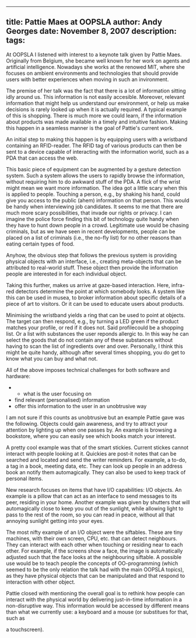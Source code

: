 -----
title:  Pattie Maes at OOPSLA
author: Andy Georges
date: November 8, 2007
description: 
tags: 
-----







At OOPSLA I listened with interest to a keynote talk given by Pattie
Maes. Originally from Belgium, she became well known for her work on
agents and artificial intelligence. Nowadays she works at the renowed
MIT, where she focuses on ambient environments and technologies that
should provide users with better experiences when moving in such an
invironment.


The premise of her talk was the fact that there is a lot of information
sitting idly around us. This information is not easily accesible.
Moreover, relevant information that might help us understand our
environment, or help us make decisions is rarely looked up when it is
actually required. A typical example of this is shopping. There is much
more we could learn, if the information about products was made
available in a timely and intuitive fashion. Making this happen in a
seamless manner is the goal of Pattie's current work.


An initial step to making this happen is by equipping users with a
wristband containing an RFID-reader. The RFID tag of various products
can then be sent to a device capable of interacting with the information
world, such as a PDA that can access the web.


This basic piece of equipment can be augmented by a gesture detection
system. Such a system allows the users to rapidly browse the
information, without requiring him to do awkward stuff of the PDA. A
flick of the wrist might mean we want more information. The idea got a
little scary when this is applied to people. Touching a person, e.g., by
shaking his hand, could give you access to the public (ahem) information
on that person. This would be handy when interviewing job candidates. It
seems to me that there are much more scary possibilities, that invade
our rights or privacy. I can imagine the police force finding this bit
of technology quite handy when they have to hunt down people in a crowd.
Legitimate use would be chasing criminals, but as we have seen in recent
developments, people can be placed on a list of criminals (i.e., the
no-fly list) for no other reasons than eating certain types of food.


Anyhow, the obvious step that follows the previous system is providing
physical objects with an interface, i.e., creating meta-objects that can
be attributed to real-world stuff. These object then provide the
information people are interested in for each individual object.


Taking this further, makes us arrive at gaze-based interaction. Here,
infra-red detectors determine the point at which somebody looks. A
system like this can be used in musea, to broker information about
specific details of a piece of art to visitors. Or it can be used to
educate users about products.


Minimising the wristband yields a ring that can be used to point at
objects. The target can then respond, e.g., by turning a LED green if
the product matches your profile, or red if it does not. Said
profilecould be a shopping list. Or a list with substances the user
reponds allergic to. In this way he can select the goods that do not
contain any of these substances without having to scan the list of
ingredients over and over. Personally, I think this might be quite
handy, although after several times shopping, you do get to know what
you can buy and what not.


All of the above imposes technical challenges for both software and
hardware:


-   -   what is the user focusing on
-   find relevant (personalised) information
-   offer this information to the user in an unobtrusive way


I am not sure if this counts as unobtrusive but an example Pattie gave
was the following. Objects could gain awareness, and try to attract your
attention by lighting up when one passes by. An example is browsing a
bookstore, where you can easily see which books match your interest.


A pretty cool example was that of the smart stickies. Current stickes
cannot interact with people looking at it. Quickies are post-it notes
that can be searched and located and send the writer reminders. For
example, a to-do, a tag in a book, meeting data, etc. They can look up
people in an address book an notify them automagically. They can also be
used to keep track of personal items.


New research focuses on items that have I/O capabilities: I/O objects.
An example is a pillow that can act as an interface to send messages to
its peer, residing in your home. Another example was given by shutters
that will automagically close to keep you out of the sunlight, while
allowing light to pass to the rest of the room, so you can read in
peace, without all that annoying sunlight getting into your eyes.


The most nifty example of an I/O object were the siftables. These are
tiny machines, with their own screen, CPU, etc. that can detect
neighbours. They can interact with each other when touching or residing
near to each other. For example, if the screens show a face, the image
is automatically adjusted such that the face looks at the neighbouring
siftable. A possible use would be to teach people the concepts of
OO-programming (which seemed to be the only relation the talk had with
the main OOPSLA topics), as they have physical objects that can be
manipulated and that respond to interaction with other object.


Pattie closed with mentioning the overall goal is to rethink how people
can interact with the physical world by delivering just-in-time
information in a non-disruptive way. This information would be accessed
by different means than what we currently use: a keyboard and a mouse
(or substitues for that, such as


a touchscreen).




